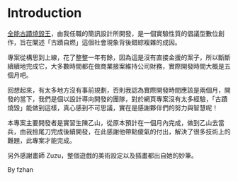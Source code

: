 # Introduction

[全能古蹟燒毀王](https://shaohui.simpleinfo.cc)，由我任職的簡訊設計所開發，是一個實驗性質的倡議型數位創作，旨在闡述「古蹟自燃」這個社會現象背後錯綜複雜的成因。

專案從構思到上線，花了整整一年有餘，因為這是沒有直接金援的案子，所以斷斷續續地完成它，大多數時間都在做商業接案維持公司財務，實際開發時間大概是五個月吧。

回想起來，有太多地方沒有事前規劃，否則我認為實際開發時間應該是兩個月，開發的當下，我們是個以設計導向開發的團隊，對於網頁專案沒有太多經驗，「古蹟燒毀」能做到這樣，真心感到不可思議，實在是感謝夥伴們的努力與智慧呢！

本專案主要開發者是實習生陳乙山，從原本預計在一個月內完成，做到乙山去當兵，由我撿尾刀完成後續開發，在此感謝他帶點傻氣的付出，解決了很多技術上的難題，此專案才能完成。

另外感謝畫師 Zuzu，整個遊戲的美術設定以及插畫都出自她的妙筆。



By fzhan


